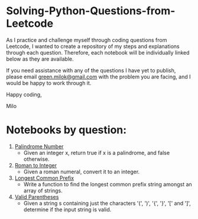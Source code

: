 # Solving-Python-Questions-from-Leetcode

As I practice and challenge myself through coding questions from Leetcode, I wanted to create a repository of my steps and explanations through each question. Therefore, each notebook will be individually linked below as they are available.

If you need assistance with any of the questions I have yet to publish, please email green.milok@gmail.com with the problem you are facing, and I would be happy to work through it.

Happy coding,

Milo 

# Notebooks by question:
1. [Palindrome Number](https://github.com/mkgreen/Solving-Python-Questions-from-Leetcode/blob/main/Leetcode_Palindrome_Number.ipynb)
   - Given an integer x, return true if x is a palindrome, and false otherwise.
2. [Roman to Integer](https://github.com/mkgreen/Solving-Python-Questions-from-Leetcode/blob/main/RomantoInteger.ipynb)
    - Given a roman numeral, convert it to an integer.
3. [Longest Common Prefix](https://github.com/mkgreen/Solving-Python-Questions-from-Leetcode/blob/main/Leetcode_Longest_Common_Prefix.ipynb)
   - Write a function to find the longest common prefix string amongst an array of strings.
4. [Valid Parentheses](https://github.com/mkgreen/Solving-Python-Questions-from-Leetcode/blob/main/Leetcode_Valid_Parentheses.ipynb)
   - Given a string s containing just the characters '(', ')', '{', '}', '[' and ']', determine if the input string is valid.
